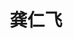 ---
# Display name

title: 龚仁飞
user_groups: ["Graduated Master Students"]



organizations:
- name: 2012-2015 

Interests:
- 

---